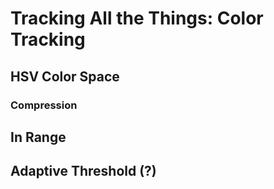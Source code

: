 # Tracking All the Things: Color Tracking

## HSV Color Space

### Compression

## In Range

## Adaptive Threshold (?)